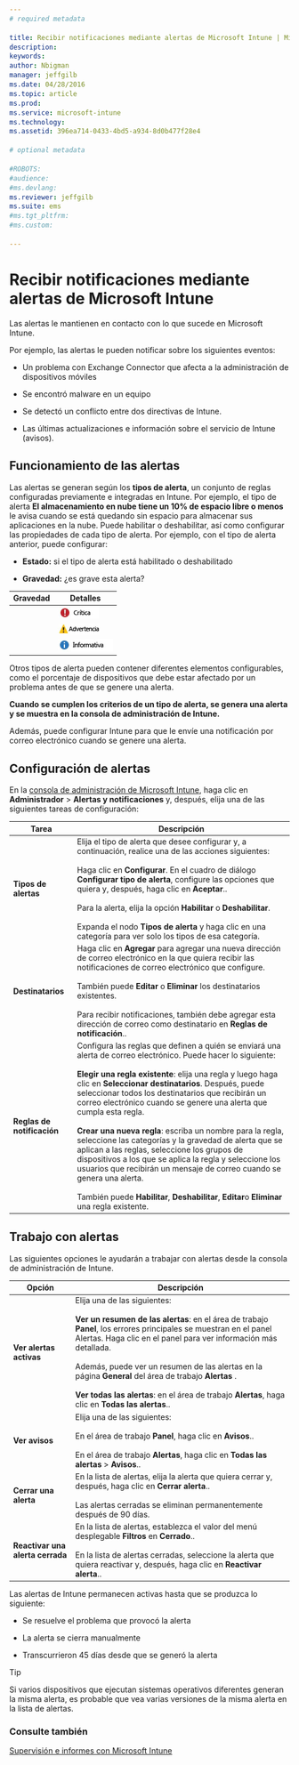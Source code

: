 ```yaml
---
# required metadata

title: Recibir notificaciones mediante alertas de Microsoft Intune | Microsoft Intune
description:
keywords:
author: Nbigman
manager: jeffgilb
ms.date: 04/28/2016
ms.topic: article
ms.prod:
ms.service: microsoft-intune
ms.technology:
ms.assetid: 396ea714-0433-4bd5-a934-8d0b477f28e4

# optional metadata

#ROBOTS:
#audience:
#ms.devlang:
ms.reviewer: jeffgilb
ms.suite: ems
#ms.tgt_pltfrm:
#ms.custom:

---
```


# Recibir notificaciones mediante alertas de Microsoft Intune
Las alertas le mantienen en contacto con lo que sucede en Microsoft Intune.

Por ejemplo, las alertas le pueden notificar sobre los siguientes eventos:

-   Un problema con Exchange Connector que afecta a la administración de dispositivos móviles

-   Se encontró malware en un equipo

-   Se detectó un conflicto entre dos directivas de Intune.

-   Las últimas actualizaciones e información sobre el servicio de Intune (avisos).

## Funcionamiento de las alertas
Las alertas se generan según los **tipos de alerta**, un conjunto de reglas configuradas previamente e integradas en Intune. Por ejemplo, el tipo de alerta **El almacenamiento en nube tiene un 10% de espacio libre o menos** le avisa cuando se está quedando sin espacio para almacenar sus aplicaciones en la nube. Puede habilitar o deshabilitar, así como configurar las propiedades de cada tipo de alerta. Por ejemplo, con el tipo de alerta anterior, puede configurar:

-   **Estado:** si el tipo de alerta está habilitado o deshabilitado

-   **Gravedad:** ¿es grave esta alerta?


|Gravedad|Detalles|
|--------|-------|
    |![Alerta crítica](../media/Critical-Alert.jpg)|Indica que hay un problema grave que debería investigar lo antes posible, por ejemplo, si se detectó malware en un equipo.|
    |![Alerta de advertencia](../media/Warning-Alert.jpg)|Indica que hay un problema que actualmente no es grave, pero podría llegar a serlo si no se le presta atención, por ejemplo, cuando las actualizaciones de seguridad están esperando para ser instaladas.|
    |![Alerta informativa](../media/Informational-Alert.jpg)|Indica información que no es crítica para sus operaciones, por ejemplo, cuando hay una nueva versión de Exchange Connector disponible.|

Otros tipos de alerta pueden contener diferentes elementos configurables, como el porcentaje de dispositivos que debe estar afectado por un problema antes de que se genere una alerta.

**Cuando se cumplen los criterios de un tipo de alerta, se genera una alerta y se muestra en la consola de administración de Intune.**

Además, puede configurar Intune para que le envíe una notificación por correo electrónico cuando se genere una alerta.

## Configuración de alertas
En la [consola de administración de Microsoft Intune](https://manage.microsoft.com), haga clic en **Administrador** &gt; **Alertas y notificaciones** y, después, elija una de las siguientes tareas de configuración:

|Tarea|Descripción|
|--------|---------------|
|**Tipos de alertas**|Elija el tipo de alerta que desee configurar y, a continuación, realice una de las acciones siguientes:<br /><br />Haga clic en **Configurar**. En el cuadro de diálogo **Configurar tipo de alerta**, configure las opciones que quiera y, después, haga clic en **Aceptar**..<br /><br />Para la alerta, elija la opción **Habilitar** o **Deshabilitar**.<br /><br />Expanda el nodo **Tipos de alerta** y haga clic en una categoría para ver solo los tipos de esa categoría.|
|**Destinatarios**|Haga clic en **Agregar** para agregar una nueva dirección de correo electrónico en la que quiera recibir las notificaciones de correo electrónico que configure.<br /><br />También puede **Editar** o **Eliminar** los destinatarios existentes.<br /><br />Para recibir notificaciones, también debe agregar esta dirección de correo como destinatario en **Reglas de notificación**..|
|**Reglas de notificación**|Configura las reglas que definen a quién se enviará una alerta de correo electrónico. Puede hacer lo siguiente:<br /><br />**Elegir una regla existente**: elija una regla y luego haga clic en **Seleccionar destinatarios**. Después, puede seleccionar todos los destinatarios que recibirán un correo electrónico cuando se genere una alerta que cumpla esta regla.<br /><br />**Crear una nueva regla**: escriba un nombre para la regla, seleccione las categorías y la gravedad de alerta que se aplican a las reglas, seleccione los grupos de dispositivos a los que se aplica la regla y seleccione los usuarios que recibirán un mensaje de correo cuando se genera una alerta.<br /><br />También puede **Habilitar**, **Deshabilitar**, **Editar**o **Eliminar** una regla existente.|

## Trabajo con alertas
Las siguientes opciones le ayudarán a trabajar con alertas desde la consola de administración de Intune.

|Opción|Descripción|
|----------|---------------|
|**Ver alertas activas**|Elija una de las siguientes:<br /><br />**Ver un resumen de las alertas**: en el área de trabajo **Panel**, los errores principales se muestran en el panel Alertas. Haga clic en el panel para ver información más detallada.<br /><br />Además, puede ver un resumen de las alertas en la página **General** del área de trabajo **Alertas** .<br /><br />**Ver todas las alertas**: en el área de trabajo **Alertas**, haga clic en **Todas las alertas**..|
|**Ver avisos**|Elija una de las siguientes:<br /><br />En el área de trabajo **Panel**, haga clic en **Avisos**..<br /><br />En el área de trabajo **Alertas**, haga clic en **Todas las alertas** &gt; **Avisos**..|
|**Cerrar una alerta**|En la lista de alertas, elija la alerta que quiera cerrar y, después, haga clic en **Cerrar alerta**..<br /><br />Las alertas cerradas se eliminan permanentemente después de 90 días.|
|**Reactivar una alerta cerrada**|En la lista de alertas, establezca el valor del menú desplegable **Filtros** en **Cerrado**..<br /><br />En la lista de alertas cerradas, seleccione la alerta que quiera reactivar y, después, haga clic en **Reactivar alerta**..|
Las alertas de Intune permanecen activas hasta que se produzca lo siguiente:

-   Se resuelve el problema que provocó la alerta

-   La alerta se cierra manualmente

-   Transcurrieron 45 días desde que se generó la alerta

> [!TIP]
> Si varios dispositivos que ejecutan sistemas operativos diferentes generan la misma alerta, es probable que vea varias versiones de la misma alerta en la lista de alertas.

### Consulte también
[Supervisión e informes con Microsoft Intune](monitoring-and-reports-with-microsoft-intune.md)


<!--HONumber=May16_HO1-->


